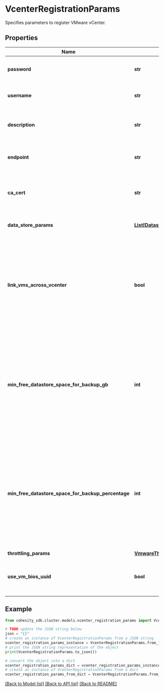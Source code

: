 # VcenterRegistrationParams

Specifies parameters to register VMware vCenter.

## Properties

Name | Type | Description | Notes
------------ | ------------- | ------------- | -------------
**password** | **str** | Specifies the password to access target entity. | 
**username** | **str** | Specifies the username to access target entity. | 
**description** | **str** | Specifies the description of the source being registered. | [optional] 
**endpoint** | **str** | Specifies the endpoint IPaddress, URL or hostname of the host. | 
**ca_cert** | **str** | Specifies the CA certificate to enable SSL communication between host and cluster. | [optional] 
**data_store_params** | [**List[DatastoreParams]**](DatastoreParams.md) | Specifies datastore specific parameters. | [optional] 
**link_vms_across_vcenter** | **bool** | Specifies if the VM linking feature is enabled for the VCenter. If enabled, migrated VMs present in the VCenter which earlier belonged to some other VCenter will be linked during EH refresh. | [optional] 
**min_free_datastore_space_for_backup_gb** | **int** | Specifies the minimum free space (in GB) expected to be available in the datastore where the virtual disks of the VM being backed up reside. If the space available is lower than the specified value, backup will be aborted. | [optional] 
**min_free_datastore_space_for_backup_percentage** | **int** | Specifies the minimum free space (in percentage) expected to be available in the datastore where the virtual disks of the VM being backed up reside. If the space available is lower than the specified value, backup will be aborted. | [optional] 
**throttling_params** | [**VmwareThrottlingParams**](VmwareThrottlingParams.md) |  | [optional] 
**use_vm_bios_uuid** | **bool** | Specifies to use VM BIOS UUID to track virtual machines in the host. | [optional] 

## Example

```python
from cohesity_sdk.cluster.models.vcenter_registration_params import VcenterRegistrationParams

# TODO update the JSON string below
json = "{}"
# create an instance of VcenterRegistrationParams from a JSON string
vcenter_registration_params_instance = VcenterRegistrationParams.from_json(json)
# print the JSON string representation of the object
print(VcenterRegistrationParams.to_json())

# convert the object into a dict
vcenter_registration_params_dict = vcenter_registration_params_instance.to_dict()
# create an instance of VcenterRegistrationParams from a dict
vcenter_registration_params_from_dict = VcenterRegistrationParams.from_dict(vcenter_registration_params_dict)
```
[[Back to Model list]](../README.md#documentation-for-models) [[Back to API list]](../README.md#documentation-for-api-endpoints) [[Back to README]](../README.md)



